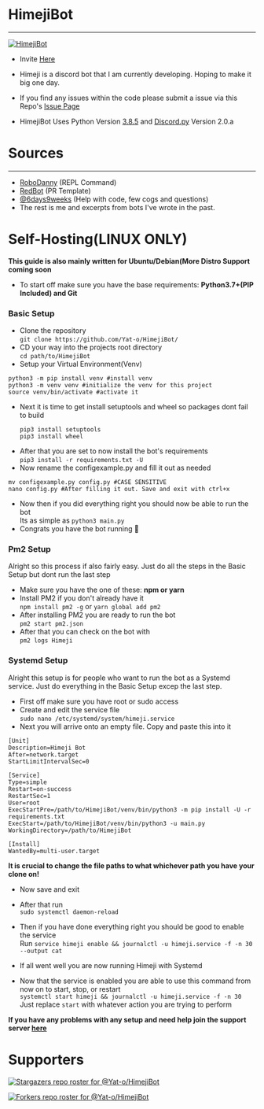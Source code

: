 # HimejiBot
***

<a href="https://github.com/Yat-o/HimejiBot"><img src="https://cdn.myanimelist.net/r/250x350/images/clubs/8/163534.jpg?s=9ec45fdd4232591c01f3c4009caf55e9" alt="HimejiBot"></a>

- Invite [Here](https://discordapp.com/oauth2/authorize?&client_id=784474257832804372&scope=bot&permissions=8)

- Himeji is a discord bot that I am currently developing. Hoping to make it big one day.

- If you find any issues within the code please submit a issue via this
  Repo's [Issue Page](https://github.com/Yat-o/HimejiBot/issues)

- HimejiBot Uses Python Version [3.8.5](https://www.python.org/downloads/release/python-385/)
  and [Discord.py](https://discordpy.readthedocs.io/en/latest/#) Version 2.0.a
  
# Sources
***
- [RoboDanny](https://github.com/Rapptz/RoboDanny) (REPL Command)
- [RedBot](https://github.com/Cog-Creators/Red-DiscordBot) (PR Template)
- [@6days9weeks](https://www.github.com/6days9weeks/) (Help with code, few cogs and questions)
- The rest is me and excerpts from bots I've wrote in the past.

# Self-Hosting(LINUX ONLY)
**This guide is also mainly written for Ubuntu/Debian(More Distro Support coming soon**
* To start off make sure you have the base requirements: **Python3.7+(PIP Included) and Git**
### Basic Setup
* Clone the repository\
`git clone https://github.com/Yat-o/HimejiBot/`
* CD your way into the projects root directory\
`cd path/to/HimejiBot`
* Setup your Virtual Environment(Venv)
```shell
python3 -m pip install venv #install venv
python3 -m venv venv #initialize the venv for this project
source venv/bin/activate #activate it
```
* Next it is time to get install setuptools and wheel so packages dont fail to build
  ```shell
  pip3 install setuptools
  pip3 install wheel 
  ```
* After that you are set to now install the bot's requirements\
`pip3 install -r requirements.txt -U`
* Now rename the configexample.py and fill it out as needed
```shell
mv configexample.py config.py #CASE SENSITIVE
nano config.py #After filling it out. Save and exit with ctrl+x
```
* Now then if you did everything right you should now be able to run the bot\
Its as simple as `python3 main.py`
* Congrats you have the bot running 🥳
### Pm2 Setup
Alright so this process if also fairly easy. Just do all the steps in the Basic Setup but dont run the last step
* Make sure you have the one of these: **npm or yarn**
* Install PM2 if you don't already have it\
`npm install pm2 -g` or `yarn global add pm2`
* After installing PM2 you are ready to run the bot\
`pm2 start pm2.json`
* After that you can check on the bot with\
`pm2 logs Himeji`
### Systemd Setup
Alright this setup is for people who want to run the bot as a Systemd service. Just do everything in the Basic Setup excep the last step.
* First off make sure you have root or sudo access
* Create and edit the service file\
  `sudo nano /etc/systemd/system/himeji.service`
* Next you will arrive onto an empty file. Copy and paste this into it
```
[Unit]
Description=Himeji Bot
After=network.target
StartLimitIntervalSec=0

[Service]
Type=simple
Restart=on-success
RestartSec=1
User=root
ExecStartPre=/path/to/HimejiBot/venv/bin/python3 -m pip install -U -r requirements.txt
ExecStart=/path/to/HimejiBot/venv/bin/python3 -u main.py
WorkingDirectory=/path/to/HimejiBot

[Install]
WantedBy=multi-user.target
```
**It is crucial to change the file paths to what whichever path you have your clone on!**
* Now save and exit
* After that run\
`sudo systemctl daemon-reload`
  
* Then if you have done everything right you should be good to enable the service\
Run `service himeji enable && journalctl -u himeji.service -f -n 30 --output cat`
* If all went well you are now running Himeji with Systemd
* Now that the service is enabled you are able to use this command from now on to start, stop, or restart\
`systemctl start himeji && journalctl -u himeji.service -f -n 30`\
  Just replace `start` with whatever action you are trying to perform

**If you have any problems with any setup and need help join the support server [here](https://discord.gg/Cs5RdJF9pb)**
# Supporters 
[![Stargazers repo roster for @Yat-o/HimejiBot](https://reporoster.com/stars/Yat-o/HimejiBot)](https://github.com/Yat-o/HimejiBot/stargazers)

[![Forkers repo roster for @Yat-o/HimejiBot](https://reporoster.com/forks/Yat-o/HimejiBot)](https://github.com/Yat-o/HimejiBot/network/members)

